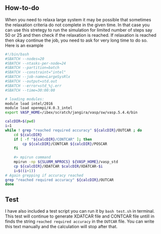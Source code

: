 
## How-to-do
When you need to relaxa large system it may be possible that sometimes the relaxation criteria do not complete in the given time. In that case you can use this stretegy to run the simulation for limited number of steps say 50 or 25 and then check if the relaxation is reached. If relaxation is reached then okay continue the job, you need to ask for very long time to do so. Here is an example

```bash
#!/bin/bash
#SBATCH --nodes=20
#SBATCH --ntasks-per-node=24
#SBATCH --partition=batch
#SBATCH --constraint="intel"
#SBATCH --job-name=LargeSysRlx
#SBATCH --output=std.out
#SBATCH --error=std_%j.err
#SBATCH --time=30:00:00

# loading modules:
module load intel/2016
module load openmpi/4.0.3_intel
export VASP_HOME=/ibex/scratch/jangira/vasp/sw/vasp.5.4.4/bin

calcDIR=$(pwd)
i=1
while ! grep "reached required accuracy" ${calcDIR}/OUTCAR ; do
    cd ${calcDIR}
    if [ -f "${calcDIR}/CONTCAR" ]; then
        cp ${calcDIR}/CONTCAR ${calcDIR}/POSCAR
    fi
    
    #> mpirun command
    mpirun -np ${SLURM_NPROCS} ${VASP_HOME}/vasp_std  
    cp ${calcDIR}/XDATCAR $calcDIR/XDATCAR-$i
    i=$((i+1))
# Again grepping if accuracy reached
grep "reached required accuracy" ${calcDIR}/OUTCAR
done
```

## Test
I have also included a test script you can run it by `bash test.sh` in terminal. 
This test will continue to generate XDATCAR file and CONTCAR file untill in finds the string `reached required accuracy` in the `OUTCAR` file. 
You can write this text manually and the calculation will stop after that.